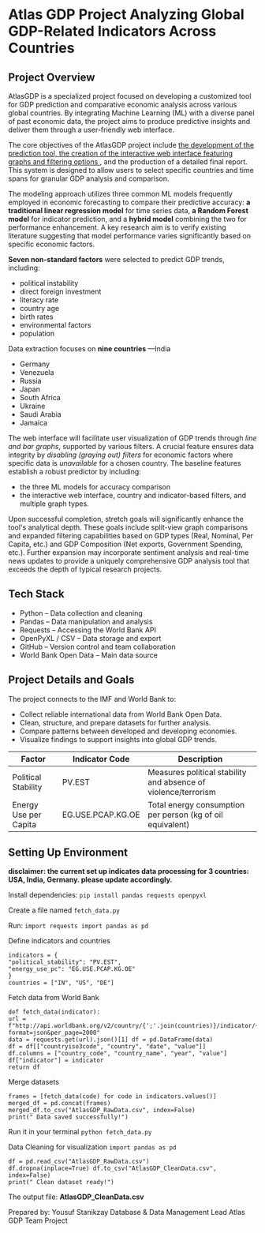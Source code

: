 # Atlas GDP Project Analyzing Global GDP-Related Indicators Across Countries

## Project Overview
AtlasGDP is a specialized project focused on developing a customized tool for GDP prediction and comparative economic analysis across various global countries. 
By integrating Machine Learning (ML) with a diverse panel of past economic data, the project aims to produce predictive insights and deliver them through a user-friendly web interface.

The core objectives of the AtlasGDP project include <ins>the development of the prediction tool, the creation of the interactive web interface featuring graphs and filtering options </ins>, and the production of a detailed final report. 
This system is designed to allow users to select specific countries and time spans for granular GDP analysis and comparison.

The modeling approach utilizes three common ML models frequently employed in economic forecasting to compare their predictive accuracy: **a traditional linear regression model** for time series data, **a Random Forest model** for indicator prediction, and a **hybrid model** combining the two for performance enhancement. 
A key research aim is to verify existing literature suggesting that model performance varies significantly based on specific economic factors.

**Seven non-standard factors** were selected to predict GDP trends, including:
- political instability
- direct foreign investment
- literacy rate
- country age
- birth rates
- environmental factors
- population

Data extraction focuses on **nine countries**
—India
- Germany
- Venezuela
- Russia
- Japan
- South Africa
- Ukraine
- Saudi Arabia
- Jamaica

The web interface will facilitate user visualization of GDP trends through *line and bar graphs*, supported by various filters.
A crucial feature ensures data integrity by *disabling (graying out) filters* for economic factors where specific data is *unavailable* for a chosen country.
The baseline features establish a robust predictor by including:
- the three ML models for accuracy comparison
- the interactive web interface, country and indicator-based filters, and multiple graph types.

Upon successful completion, stretch goals will significantly enhance the tool's analytical depth. 
These goals include split-view graph comparisons and expanded filtering capabilities based on GDP types (Real, Nominal, Per Capita, etc.) and GDP Composition (Net exports, Government Spending, etc.). Further expansion may incorporate sentiment analysis and real-time news updates to provide a uniquely comprehensive GDP analysis tool that exceeds the depth of typical research projects.

## Tech Stack
- Python – Data collection and cleaning
- Pandas – Data manipulation and analysis
- Requests – Accessing the World Bank API
- OpenPyXL / CSV – Data storage and export
- GitHub – Version control and team collaboration
- World Bank Open Data – Main data source


## Project Details and Goals
The project connects to the IMF and World Bank to:
- Collect reliable international data from World Bank Open Data.
- Clean, structure, and prepare datasets for further analysis.
- Compare patterns between developed and developing economies.
- Visualize findings to support insights into global GDP trends.
  
| Factor              | Indicator Code        | Description |
| ----         |     -----          |          ---- |
| Political Stability | PV.EST                | Measures political stability and absence of violence/terrorism    |                     
| Energy Use per Capita| EG.USE.PCAP.KG.OE    | Total energy consumption per person (kg of oil equivalent)     |



## Setting Up Environment

**disclaimer: the current set up indicates data processing for 3 countries: USA, India, Germany. please update accordingly.**

Install dependencies: 
```pip install pandas requests openpyxl```

Create a file named 
```fetch_data.py``` 

Run:
```import requests import pandas as pd```

Define indicators and countries
```
indicators = {
"political_stability": "PV.EST", 
"energy_use_pc": "EG.USE.PCAP.KG.OE" 
} 
countries = ["IN", "US", "DE"]
```


Fetch data from World Bank
```
def fetch_data(indicator):
url = f"http://api.worldbank.org/v2/country/{';'.join(countries)}/indicator/{indicator}?format=json&per_page=2000"
data = requests.get(url).json()[1] df = pd.DataFrame(data)
df = df[["countryiso3code", "country", "date", "value"]]
df.columns = ["country_code", "country_name", "year", "value"]
df["indicator"] = indicator
return df
```

Merge datasets
```
frames = [fetch_data(code) for code in indicators.values()]
merged_df = pd.concat(frames)
merged_df.to_csv("AtlasGDP_RawData.csv", index=False)
print(" Data saved successfully!")
```

Run it in your terminal
```python fetch_data.py```

Data Cleaning for visualization
```import pandas as pd```

```
df = pd.read_csv("AtlasGDP_RawData.csv")
df.dropna(inplace=True) df.to_csv("AtlasGDP_CleanData.csv", index=False)
print(" Clean dataset ready!")
```

The output file:
**AtlasGDP_CleanData.csv**

Prepared by:
Yousuf Stanikzay Database & Data Management Lead Atlas GDP Team Project
